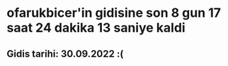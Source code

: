 # ofarukbicer'in gidisine son 8 gun 17 saat 24 dakika 13 saniye kaldi

## Gidis tarihi: 30.09.2022 :(